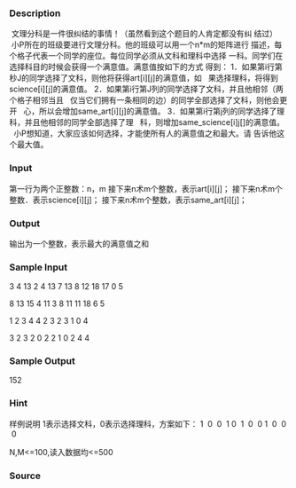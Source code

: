 
### Description
 文理分科是一件很纠结的事情！（虽然看到这个题目的人肯定都没有纠
结过）
 小P所在的班级要进行文理分科。他的班级可以用一个n*m的矩阵进行
描述，每个格子代表一个同学的座位。每位同学必须从文科和理科中选择
一科。同学们在选择科目的时候会获得一个满意值。满意值按如下的方式
得到：
1．如果第i行第秒J的同学选择了文科，则他将获得art[i][j]的满意值，如
  果选择理科，将得到science[i][j]的满意值。
2．如果第i行第J列的同学选择了文科，并且他相邻（两个格子相邻当且
  仅当它们拥有一条相同的边）的同学全部选择了文科，则他会更开
  心，所以会增加same_art[i][j]的满意值。
3．如果第i行第j列的同学选择了理科，并且他相邻的同学全部选择了理
  科，则增加same_science[i]j[]的满意值。
  小P想知道，大家应该如何选择，才能使所有人的满意值之和最大。请
告诉他这个最大值。


### Input


第一行为两个正整数：n，m
接下来n术m个整数，表示art[i][j]；
接下来n术m个整数．表示science[i][j]；
接下来n术m个整数，表示same_art[i][j]；



### Output

输出为一个整数，表示最大的满意值之和


### Sample Input
3 4
13 2 4 13
7 13 8 12
18 17 0 5

8 13 15 4
11 3 8 11
11 18 6 5

1  2 3 4 
4  2 3 2
3  1 0 4

3  2 3 2
0  2 2 1
0  2 4 4 
### Sample Output
152
### Hint
样例说明
1表示选择文科，0表示选择理科，方案如下：
1  0  0  1
0  1  0  0
1  0  0  0

N,M<=100,读入数据均<=500

### Source

